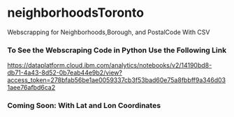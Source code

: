 # neighborhoodsToronto
Webscrapping for Neighborhoods,Borough, and PostalCode With CSV


### To See the Webscraping Code in Python Use the Following Link

https://dataplatform.cloud.ibm.com/analytics/notebooks/v2/14190bd8-db71-4a43-8d52-0b7eab44e9b2/view?access_token=278bfab56be1ae0059337cb3f53bad60e75a8fbbff9a346d031aee76afbd6ca2

### Coming Soon: With Lat and Lon Coordinates
